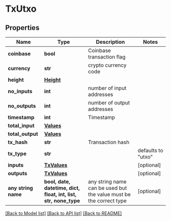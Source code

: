 # TxUtxo


## Properties
Name | Type | Description | Notes
------------ | ------------- | ------------- | -------------
**coinbase** | **bool** | Coinbase transaction flag | 
**currency** | **str** | crypto currency code | 
**height** | [**Height**](Height.md) |  | 
**no_inputs** | **int** | number of input addresses | 
**no_outputs** | **int** | number of output addresses | 
**timestamp** | **int** | Timestamp | 
**total_input** | [**Values**](Values.md) |  | 
**total_output** | [**Values**](Values.md) |  | 
**tx_hash** | **str** | Transaction hash | 
**tx_type** | **str** |  | defaults to "utxo"
**inputs** | [**TxValues**](TxValues.md) |  | [optional] 
**outputs** | [**TxValues**](TxValues.md) |  | [optional] 
**any string name** | **bool, date, datetime, dict, float, int, list, str, none_type** | any string name can be used but the value must be the correct type | [optional]

[[Back to Model list]](../README.md#documentation-for-models) [[Back to API list]](../README.md#documentation-for-api-endpoints) [[Back to README]](../README.md)



